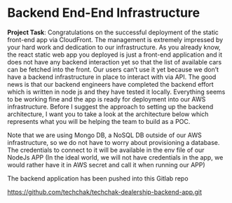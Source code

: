 # Backend End-End Infrastructure
**Project Task**: Congratulations on the successful deployment of the static front-end app via CloudFront. The management is extremely impressed by your hard work and dedication to our infrastructure. As you already know, the react static web app you deployed is just a front-end application and it does not have any backend interaction yet so that the list of available cars can be fetched into the front. Our users can’t use it yet because we don’t have a backend infrastructure in place to interact with via API. The good news is that our backend engineers have completed the backend effort which is written in node js and they have tested it locally. Everything seems to be working fine and the app is ready for deployment into our AWS infrastructure. Before I suggest the approach to setting up the backend architecture, I want you to take a look at the architecture below which represents what you will be helping the team to build as a POC.

Note that we are using Mongo DB, a NoSQL DB outside of our AWS infrastructure, so we do not have to worry about provisioning a database. The credentials to connect to it will be available in the env file of our NodeJs APP (In the ideal world, we will not have credentials in the app, we would rather have it in AWS secret and call it when running our APP)

The backend application has been pushed into this Gitlab repo

https://github.com/techchak/techchak-dealership-backend-app.git
